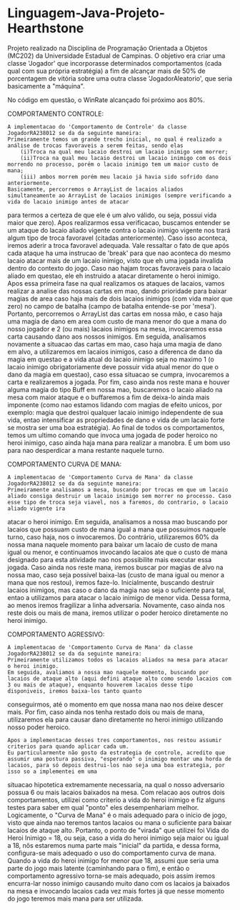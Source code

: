 # Linguagem-Java-Projeto-Hearthstone
Projeto realizado na Disciplina de Programação Orientada a Objetos (MC202) da Universidade Estadual de Campinas.  O objetivo era criar uma classe 'Jogador' que incorporasse determinados comportamentos (cada qual com sua própria estratégia) a fim de alcançar mais de 50% de porcentagem de vitória sobre uma outra classe 'JogadorAleatorio', que seria basicamente a "máquina". 

No código em questão, o WinRate alcançado foi próximo aos 80%.

COMPORTAMENTO CONTROLE: 

	A implementacao do 'Comportamento de Controle' da classe JogadorRA238012 se da da seguinte maneira: 
	Primeiramente temos um grande trecho inicial, no qual é realizado a análise de trocas favoraveis a serem feitas, sendo elas
		(i)Troca na qual meu lacaio destroi um lacaio inimigo sem morrer; 
		(ii)Troca na qual meu lacaio destroi um lacaio inimigo com os dois morrendo no processo, porém o lacaio inimigo tem um maior custo de mana; 
		(iii) ambos morrem porém meu lacaio já havia sido sofrido dano anteriormente. 
	Basicamente, percorremos o ArrayList de lacaios aliados simultaneamente ao ArrayList de lacaios inimigos (sempre verificando a vida do lacaio inimigo antes de atacar
para termos a certeza de que ele é um alvo válido, ou seja, possui vida maior que zero). Apos realizarmos essa verificacao, buscamos entender se um ataque do lacaio aliado vigente contra o lacaio inimigo vigente nos trará algum
tipo de troca favoravel (citadas anteriormente). Caso isso aconteca, iremos aderir a troca favoravel adequada. Vale ressaltar o fato de que após cada ataque ha uma instrucao de 'break' para que nao aconteca do mesmo lacaio atacar
mais de um lacaio inimigo, visto que eh uma jogada invalida dentro do contexto do jogo.
	Caso nao hajam trocas favoraveis para o lacaio aliado em questao, ele eh instruido a atacar diretamente o heroi inimigo.
	Apos essa primeira fase na qual realizamos os ataques de lacaios, vamos realizar a analise das nossas cartas em mao, dando prioridade para baixar magias de area caso haja mais de dois lacaios inimigos (com vida maior que zero)
no campo de batalha (campo de batalha entende-se por 'mesa'). Portanto, percorremos o ArrayList das cartas em nossa mão, e caso haja uma magia de dano em area com custo de mana menor do que a mana do nosso jogador e 2 (ou mais) lacaios 
inimigos na mesa, invocaremos essa carta causando dano aos nossos inimigos. Em seguida, analisamos novamente a situacao das cartas em mao, caso haja uma magia de dano em alvo, a utilizaremos em lacaios inimigos, caso a diferenca de dano
da magia em questao e a vida atual do lacaio inimigo seja no maximo 1 (o lacaio inimigo obrigatoriamente deve possuir vida atual menor do que o dano da magia em questao), caso essa situacao se cumpra, invocaremos a carta e realizaremos
a jogada.
	Por fim, caso ainda nos reste mana e houver alguma magia do tipo Buff em nossa mao, buscaremos o lacaio aliado na mesa com maior ataque e o buffaremos a fim de deixa-lo ainda mais imponente (como nao estamos lidando com magias de efeito
unicos, por exemplo: magia que destroi qualquer lacaio inimigo independente de sua vida, entao intensificar as propriedades de dano e vida de um lacaio forte se mostra ser uma boa estratégia).
	Ao final de todos os comportamentos, temos um ultimo comando que invoca uma jogada de poder heroico no heroi inimigo, caso ainda haja mana para realizar a manobra. É um bom uso para nao desperdicar a mana restante naquele turno.

COMPORTAMENTO CURVA DE MANA:

	A implementacao de 'Comportamento Curva de Mana' da classe JogadorRA238012 se da da seguinte maneira:
	Primeiramente analisamos a mesa, buscando por trocas em que um lacaio aliado consiga destruir um lacaio inimigo sem morrer no processo. Caso esse tipo de troca seja viavel, nos a faremos, do contrario, o lacaio aliado vigente ira
atacar o heroi inimigo. 
	Em seguida, analisamos a nossa mao buscando por lacaios que possuam custo de mana igual a mana que possuimos naquele turno, caso haja, nos o invocaremos.
	Do contrário, utilizaremos 60% da nossa mana naquele momento para baixar um lacaio de custo de mana igual ou menor, e continuamos invocando lacaios ate que o custo de mana designado para esta atividade nao nos possibilite mais executar
essa jogada.
	Caso ainda nos reste mana, iremos buscar por magias de alvo na nossa mao, caso seja possivel baixa-las (custo de mana igual ou menor a mana que nos restou), iremos faze-lo. Inicialmente, buscando destruir lacaios inimigos, mas caso o dano
da magia nao seja o suficiente para tal, entao a utilizamos para atacar o lacaio inimigo de menor vida. Dessa forma, ao menos iremos fragilizar a linha adversaria.
	Novamente, caso ainda nos reste dois ou mais de mana, iremos utilizar o poder heroico diretamente no heroi inimigo.

COMPORTAMENTO AGRESSIVO:

	A implementacao de 'Comportamento Curva de Mana' da classe JogadorRA238012 se da da seguinte maneira:
	Primeiramente utilizamos todos os lacaios aliados na mesa para atacar o heroi inimigo.
	Em seguida, avaliamos a nossa mao naquele momento, buscando por lacaios de ataque alto (aqui defini ataque alto como sendo lacaios com 3 ou mais de ataque), enquanto houverem lacaios desse tipo disponiveis, iremos baixa-los tanto quanto
conseguirmos, até o momento em que nossa mana nao nos deixe descer mais.
	Por fim, caso ainda nos tenha restado dois ou mais de mana, utilizaremos ela para causar dano diretamente no heroi inimigo utilizando nosso poder heroico.
	
	Apos a implementacao desses tres comportamentos, nos restou assumir criterios para quando aplicar cada um.
	Eu particularmente não gosto da estrategia de controle, acredito que assumir uma postura passiva, "esperando" o inimigo montar uma horda de lacaios, para só depois destrui-los nao seja uma boa estrategia, por isso so a implementei em uma 
situacao hipotetica extremamente necessaria, na qual o nosso adversario possua 6 ou mais lacaios baixados na mesa.
	Com relacao aos outros dois comportamentos, utilizei como criterio a vida do heroi inimigo e fiz alguns testes para saber em qual "ponto" eles desempenhariam melhor. Logicamente, o "Curva de Mana" é o mais adequado para o inicio de jogo,
visto que ainda nao teremos tantos lacaios ou mana o suficiente para baixar lacaios de ataque alto. Portanto, o ponto de "virada" que utilizei foi Vida do Heroi Inimigo = 18, ou seja, caso a vida do heroi inimigo seja maior ou igual a 18, nõs
estaremos numa parte mais "inicial" da partida, e dessa forma, configura-se mais adequado o uso do comportamento curva de mana. Quando a vida do heroi inimigo for menor que 18, assumi que seria uma parte do jogo mais latente (caminhando para o fim),
e então o comportamento agressivo torna-se mais adequado, pois assim iremos encurra-lar nosso inimigo causando muito dano com os lacaios ja baixados na mesa e invocando lacaios cada vez mais fortes já que nesse momento do jogo teremos mais mana para
ser utilizada.
